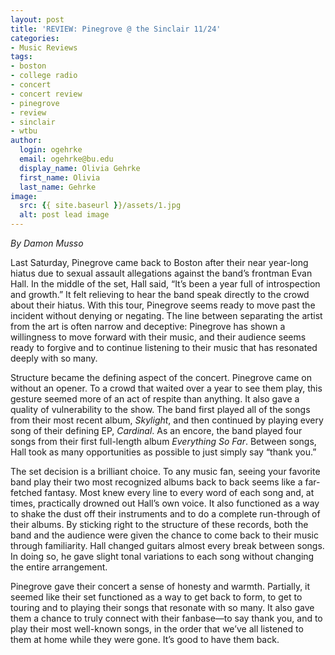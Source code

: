 ```yaml
---
layout: post
title: 'REVIEW: Pinegrove @ the Sinclair 11/24'
categories:
- Music Reviews
tags:
- boston
- college radio
- concert
- concert review
- pinegrove
- review
- sinclair
- wtbu
author:
  login: ogehrke
  email: ogehrke@bu.edu
  display_name: Olivia Gehrke
  first_name: Olivia
  last_name: Gehrke
image:
  src: {{ site.baseurl }}/assets/1.jpg
  alt: post lead image
---
```


_By Damon Musso_

Last Saturday, Pinegrove came back to Boston after their near year-long hiatus due to sexual assault allegations against the band’s frontman Evan Hall. In the middle of the set, Hall said, “It’s been a year full of introspection and growth.” It felt relieving to hear the band speak directly to the crowd about their hiatus. With this tour, Pinegrove seems ready to move past the incident without denying or negating. The line between separating the artist from the art is often narrow and deceptive: Pinegrove has shown a willingness to move forward with their music, and their audience seems ready to forgive and to continue listening to their music that has resonated deeply with so many.

Structure became the defining aspect of the concert. Pinegrove came on without an opener. To a crowd that waited over a year to see them play, this gesture seemed more of an act of respite than anything. It also gave a quality of vulnerability to the show. The band first played all of the songs from their most recent album, _Skylight_, and then continued by playing every song of their defining EP, _Cardinal_. As an encore, the band played four songs from their first full-length album _Everything So Far_. Between songs, Hall took as many opportunities as possible to just simply say “thank you.”

The set decision is a brilliant choice. To any music fan, seeing your favorite band play their two most recognized albums back to back seems like a far-fetched fantasy. Most knew every line to every word of each song and, at times, practically drowned out Hall’s own voice. It also functioned as a way to shake the dust off their instruments and to do a complete run-through of their albums. By sticking right to the structure of these records, both the band and the audience were given the chance to come back to their music through familiarity. Hall changed guitars almost every break between songs. In doing so, he gave slight tonal variations to each song without changing the entire arrangement.

Pinegrove gave their concert a sense of honesty and warmth. Partially, it seemed like their set functioned as a way to get back to form, to get to touring and to playing their songs that resonate with so many. It also gave them a chance to truly connect with their fanbase—to say thank you, and to play their most well-known songs, in the order that we’ve all listened to them at home while they were gone. It’s good to have them back.